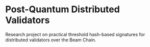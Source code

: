 # Post-Quantum Distributed Validators

Research project on practical threshold hash-based signatures for distributed validators over the Beam Chain.

